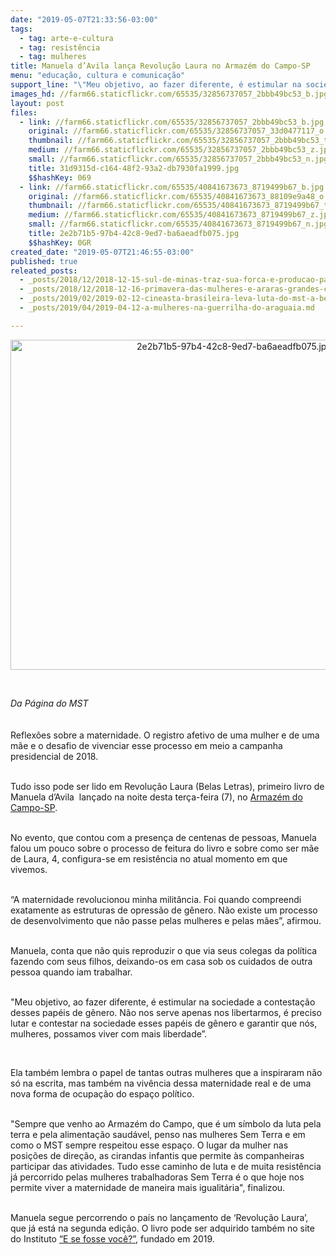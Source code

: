 ```yaml
---
date: "2019-05-07T21:33:56-03:00"
tags:
  - tag: arte-e-cultura
  - tag: resistência
  - tag: mulheres
title: Manuela d’Avila lança Revolução Laura no Armazém do Campo-SP
menu: "educação, cultura e comunicação"
support_line: "\"Meu objetivo, ao fazer diferente, é estimular na sociedade a contestação desses papéis de gênero\""
images_hd: //farm66.staticflickr.com/65535/32856737057_2bbb49bc53_b.jpg
layout: post
files:
  - link: //farm66.staticflickr.com/65535/32856737057_2bbb49bc53_b.jpg
    original: //farm66.staticflickr.com/65535/32856737057_33d0477117_o.jpg
    thumbnail: //farm66.staticflickr.com/65535/32856737057_2bbb49bc53_t.jpg
    medium: //farm66.staticflickr.com/65535/32856737057_2bbb49bc53_z.jpg
    small: //farm66.staticflickr.com/65535/32856737057_2bbb49bc53_n.jpg
    title: 31d9315d-c164-48f2-93a2-db7930fa1999.jpg
    $$hashKey: 069
  - link: //farm66.staticflickr.com/65535/40841673673_8719499b67_b.jpg
    original: //farm66.staticflickr.com/65535/40841673673_88109e9a48_o.jpg
    thumbnail: //farm66.staticflickr.com/65535/40841673673_8719499b67_t.jpg
    medium: //farm66.staticflickr.com/65535/40841673673_8719499b67_z.jpg
    small: //farm66.staticflickr.com/65535/40841673673_8719499b67_n.jpg
    title: 2e2b71b5-97b4-42c8-9ed7-ba6aeadfb075.jpg
    $$hashKey: 0GR
created_date: "2019-05-07T21:46:55-03:00"
published: true
releated_posts:
  - _posts/2018/12/2018-12-15-sul-de-minas-traz-sua-forca-e-producao-para-o-festival-da-reforma-agraria.md
  - _posts/2018/12/2018-12-16-primavera-das-mulheres-e-araras-grandes-cultura-de-resistencia.md
  - _posts/2019/02/2019-02-12-cineasta-brasileira-leva-luta-do-mst-a-berlim.md
  - _posts/2019/04/2019-04-12-a-mulheres-na-guerrilha-do-araguaia.md

---
```

<p style="text-align:center"><img alt="2e2b71b5-97b4-42c8-9ed7-ba6aeadfb075.jpg" height="528" src="//farm66.staticflickr.com/65535/40841673673_8719499b67_b.jpg" width="700" /></p>

<p>&nbsp;</p>

<p><em>Da P&aacute;gina do MST&nbsp;</em><br />
<br />
<br />
Reflex&otilde;es sobre a maternidade. O registro afetivo de uma mulher e de uma m&atilde;e e o desafio de vivenciar esse processo em meio a campanha presidencial de&nbsp;2018.</p>

<p><br />
Tudo isso pode ser lido em Revolu&ccedil;&atilde;o Laura&nbsp;(Belas Letras), primeiro livro de Manuela d&rsquo;Avila&nbsp; lan&ccedil;ado na noite desta ter&ccedil;a-feira (7), no <a href="https://pt-br.facebook.com/ArmazemDoCampoProdutosDaTerra/">Armaz&eacute;m do Campo-SP</a>.</p>

<p><br />
No evento, que contou com a presen&ccedil;a de centenas de pessoas, Manuela falou um pouco sobre o processo de feitura do livro e sobre como ser m&atilde;e de Laura, 4, configura-se em resist&ecirc;ncia no atual momento em que vivemos.</p>

<p><br />
&ldquo;A maternidade revolucionou minha milit&acirc;ncia. Foi quando compreendi exatamente as estruturas de opress&atilde;o de g&ecirc;nero. N&atilde;o existe um processo de desenvolvimento que n&atilde;o passe pelas mulheres e pelas m&atilde;es&rdquo;, afirmou.</p>

<p><br />
Manuela, conta que n&atilde;o quis reproduzir o que via seus colegas da pol&iacute;tica fazendo com seus filhos, deixando-os em casa sob os cuidados de outra pessoa quando iam trabalhar.</p>

<p><br />
&quot;Meu objetivo, ao fazer diferente, &eacute; estimular na sociedade a contesta&ccedil;&atilde;o desses pap&eacute;is de g&ecirc;nero. N&atilde;o nos serve apenas nos libertarmos, &eacute; preciso lutar e contestar na sociedade esses pap&eacute;is de g&ecirc;nero e garantir que n&oacute;s, mulheres, possamos viver com mais liberdade&rdquo;.</p>

<p>&nbsp;</p>

<p>Ela tamb&eacute;m lembra o papel de tantas outras mulheres que a inspiraram n&atilde;o s&oacute; na escrita, mas tamb&eacute;m na viv&ecirc;ncia dessa maternidade real e de uma nova forma de ocupa&ccedil;&atilde;o do espa&ccedil;o pol&iacute;tico.</p>

<p><br />
&quot;Sempre que venho ao Armaz&eacute;m do Campo, que &eacute; um s&iacute;mbolo da luta pela terra e pela alimenta&ccedil;&atilde;o saud&aacute;vel, penso nas mulheres Sem Terra e em como o MST sempre respeitou esse espa&ccedil;o. O lugar da mulher nas posi&ccedil;&otilde;es de dire&ccedil;&atilde;o, as cirandas infantis que permite &agrave;s companheiras participar das atividades. Tudo esse caminho de luta e de muita resist&ecirc;ncia j&aacute; percorrido pelas mulheres trabalhadoras Sem Terra &eacute; o que hoje nos permite&nbsp;viver a maternidade de maneira mais igualit&aacute;ria&quot;, finalizou.</p>

<p><br />
Manuela segue percorrendo o pa&iacute;s no lan&ccedil;amento de &lsquo;Revolu&ccedil;&atilde;o Laura&rsquo;, que j&aacute; est&aacute; na segunda edi&ccedil;&atilde;o. O livro pode ser adquirido tamb&eacute;m no site do Instituto <a href="https://www.esefossevc.com.br/">&ldquo;E se fosse voc&ecirc;?&rdquo;</a>, fundado em 2019. &nbsp;&nbsp;</p>

<p>&nbsp;</p>
